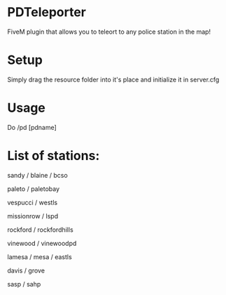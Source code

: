 # PDTeleporter
FiveM plugin that allows you to teleort to any police station in the map!

# Setup
Simply drag the resource folder into it's place and initialize it in server.cfg

# Usage
Do /pd [pdname]

# List of stations:
sandy / blaine / bcso

paleto / paletobay

vespucci / westls

missionrow / lspd

rockford / rockfordhills

vinewood / vinewoodpd

lamesa / mesa / eastls

davis / grove

sasp / sahp
